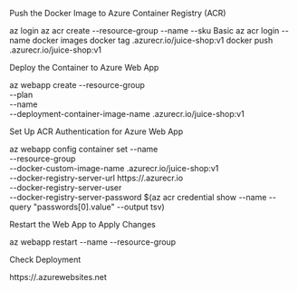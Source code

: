 Push the Docker Image to Azure Container Registry (ACR)

az login
az acr create --resource-group <your-resource-group> --name <your-acr-name> --sku Basic
az acr login --name <your-acr-name>
docker images
docker tag <image-name> <your-acr-name>.azurecr.io/juice-shop:v1
docker push <your-acr-name>.azurecr.io/juice-shop:v1


Deploy the Container to Azure Web App

az webapp create --resource-group <your-resource-group> \
  --plan <your-app-service-plan> \
  --name <your-web-app-name> \
  --deployment-container-image-name <your-acr-name>.azurecr.io/juice-shop:v1


Set Up ACR Authentication for Azure Web App

az webapp config container set --name <your-web-app-name> \
  --resource-group <your-resource-group> \
  --docker-custom-image-name <your-acr-name>.azurecr.io/juice-shop:v1 \
  --docker-registry-server-url https://<your-acr-name>.azurecr.io \
  --docker-registry-server-user <your-acr-name> \
  --docker-registry-server-password $(az acr credential show --name <your-acr-name> --query "passwords[0].value" --output tsv)


Restart the Web App to Apply Changes

az webapp restart --name <your-web-app-name> --resource-group <your-resource-group>


Check Deployment

https://<your-web-app-name>.azurewebsites.net
